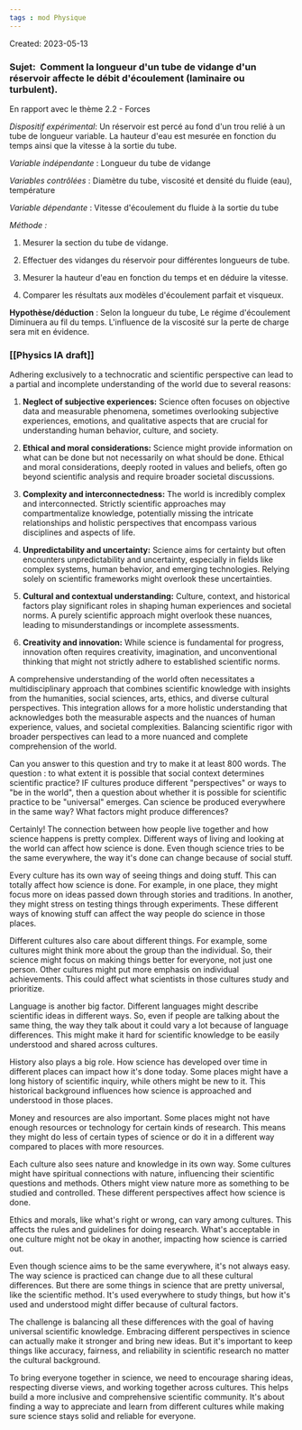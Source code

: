 ```yaml
---
tags : mod Physique
---
```

Created: 2023-05-13
### **Sujet:**  Comment la longueur d'un tube de vidange d'un réservoir affecte le débit d'écoulement (laminaire ou turbulent).

En rapport avec le thème 2.2 - Forces

_Dispositif expérimental_: Un réservoir est percé au fond d'un trou relié à un tube de longueur variable. La hauteur d'eau est mesurée en fonction du temps ainsi que la vitesse à la sortie du tube.

_Variable indépendante_ : Longueur du tube de vidange

_Variables contrôlées_ : Diamètre du tube, viscosité et densité du fluide (eau), température

_Variable dépendante_ : Vitesse d'écoulement du fluide à la sortie du tube

_Méthode :_

1. Mesurer la section du tube de vidange.
    
2. Effectuer des vidanges du réservoir pour différentes longueurs de tube.
    
3. Mesurer la hauteur d'eau en fonction du temps et en déduire la vitesse.
    
4. Comparer les résultats aux modèles d'écoulement parfait et visqueux.

**Hypothèse/déduction** :  Selon la longueur du tube, Le régime d'écoulement Diminuera au fil du temps. L'influence de la viscosité sur la perte de charge sera mit en évidence.
### [[Physics IA draft]] 

Adhering exclusively to a technocratic and scientific perspective can lead to a partial and incomplete understanding of the world due to several reasons:

1. **Neglect of subjective experiences:** Science often focuses on objective data and measurable phenomena, sometimes overlooking subjective experiences, emotions, and qualitative aspects that are crucial for understanding human behavior, culture, and society.

2. **Ethical and moral considerations:** Science might provide information on what can be done but not necessarily on what should be done. Ethical and moral considerations, deeply rooted in values and beliefs, often go beyond scientific analysis and require broader societal discussions.

3. **Complexity and interconnectedness:** The world is incredibly complex and interconnected. Strictly scientific approaches may compartmentalize knowledge, potentially missing the intricate relationships and holistic perspectives that encompass various disciplines and aspects of life.

4. **Unpredictability and uncertainty:** Science aims for certainty but often encounters unpredictability and uncertainty, especially in fields like complex systems, human behavior, and emerging technologies. Relying solely on scientific frameworks might overlook these uncertainties.

5. **Cultural and contextual understanding:** Culture, context, and historical factors play significant roles in shaping human experiences and societal norms. A purely scientific approach might overlook these nuances, leading to misunderstandings or incomplete assessments.

6. **Creativity and innovation:** While science is fundamental for progress, innovation often requires creativity, imagination, and unconventional thinking that might not strictly adhere to established scientific norms.

A comprehensive understanding of the world often necessitates a multidisciplinary approach that combines scientific knowledge with insights from the humanities, social sciences, arts, ethics, and diverse cultural perspectives. This integration allows for a more holistic understanding that acknowledges both the measurable aspects and the nuances of human experience, values, and societal complexities. Balancing scientific rigor with broader perspectives can lead to a more nuanced and complete comprehension of the world.

Can you answer to this question and try to make it at least 800 words. The question :
to what extent it is possible that social context determines scientific practice? IF cultures produce different "perspectives" or ways to "be in the world", then a question about whether it is possible for scientific practice to be "universal" emerges. Can science be produced everywhere in the same way? What factors might produce differences?

Certainly! The connection between how people live together and how science happens is pretty complex. Different ways of living and looking at the world can affect how science is done. Even though science tries to be the same everywhere, the way it's done can change because of social stuff.

Every culture has its own way of seeing things and doing stuff. This can totally affect how science is done. For example, in one place, they might focus more on ideas passed down through stories and traditions. In another, they might stress on testing things through experiments. These different ways of knowing stuff can affect the way people do science in those places.

Different cultures also care about different things. For example, some cultures might think more about the group than the individual. So, their science might focus on making things better for everyone, not just one person. Other cultures might put more emphasis on individual achievements. This could affect what scientists in those cultures study and prioritize.

Language is another big factor. Different languages might describe scientific ideas in different ways. So, even if people are talking about the same thing, the way they talk about it could vary a lot because of language differences. This might make it hard for scientific knowledge to be easily understood and shared across cultures.

History also plays a big role. How science has developed over time in different places can impact how it's done today. Some places might have a long history of scientific inquiry, while others might be new to it. This historical background influences how science is approached and understood in those places.

Money and resources are also important. Some places might not have enough resources or technology for certain kinds of research. This means they might do less of certain types of science or do it in a different way compared to places with more resources.

Each culture also sees nature and knowledge in its own way. Some cultures might have spiritual connections with nature, influencing their scientific questions and methods. Others might view nature more as something to be studied and controlled. These different perspectives affect how science is done.

Ethics and morals, like what's right or wrong, can vary among cultures. This affects the rules and guidelines for doing research. What's acceptable in one culture might not be okay in another, impacting how science is carried out.

Even though science aims to be the same everywhere, it's not always easy. The way science is practiced can change due to all these cultural differences. But there are some things in science that are pretty universal, like the scientific method. It's used everywhere to study things, but how it's used and understood might differ because of cultural factors.

The challenge is balancing all these differences with the goal of having universal scientific knowledge. Embracing different perspectives in science can actually make it stronger and bring new ideas. But it's important to keep things like accuracy, fairness, and reliability in scientific research no matter the cultural background.

To bring everyone together in science, we need to encourage sharing ideas, respecting diverse views, and working together across cultures. This helps build a more inclusive and comprehensive scientific community. It's about finding a way to appreciate and learn from different cultures while making sure science stays solid and reliable for everyone.
